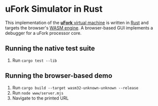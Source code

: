 # uFork Simulator in Rust

This implementation of the [**uFork** virtual machine](../ufork.md)
is written in [Rust](https://www.rust-lang.org/)
and targets the browser's [WASM engine](https://webassembly.org/).
A browser-based GUI implements a debugger for a uFork processor core.

## Running the native test suite

1. Run `cargo test --lib`

## Running the browser-based demo

1. Run `cargo build --target wasm32-unknown-unknown --release`
2. Run `node www/server.mjs`
3. Navigate to the printed URL
